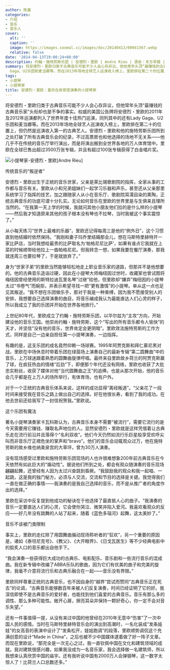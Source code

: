 ```yaml
---
author: 陈晨
categories:
- 介绍
- 音乐
- 音乐人
cover:
  alt: ''
  caption: ''
  image: https://images.soomal.cc/images/doc/20140413/00041567.webp
  relative: false
date: '2014-04-13T19:00:24+08:00'
description: 约翰・施特劳斯乐团 | 安德烈・里欧 | Andre Rieu | 源自：东方早报 | 版权：转载 |  平均/总评分：06.00/12
summary: 将安德烈・里欧归类于古典音乐可能不少人会心存异议，但他常年头顶“最赚钱的古典音乐家”头衔却也是不争的事实。权威的美国公告牌将安德烈・里欧的2011年及2012年巡演都列入了世界年度十佳热门巡演，同列其中的还有Lady
  Gaga、U2乐团和麦当娜等。而在2013年场地全球艺人巡演收入榜上，里欧排在第二十的位置上……
tags:
- 小提琴
- 小提琴家
title: 安德烈・里欧：喜欢在体育馆演奏的小提琴家
---
```


将安德烈・里欧归类于古典音乐可能不少人会心存异议，但他常年头顶“最赚钱的古典音乐家”头衔却也是不争的事实。权威的美国公告牌将安德烈・里欧的2011年及2012年巡演都列入了世界年度十佳热门巡演，同列其中的还有Lady Gaga、U2乐团和麦当娜等。而在2013年场地全球艺人巡演收入榜上，里欧排在第二十的位置上，但仍然是巡演收入第一的古典艺人。安德烈・里欧和他的施特劳斯乐团所到之处打破了所有古典音乐会的纪录，不过高票房也和他选择的场地不无关系――他几乎不在传统的音乐厅举行演出，而是将演出搬到全世界各地的万人体育馆中。里欧在全球已售出超过3500万张专辑，并且有超过100张专辑获得了白金唱片奖。

![小提琴家-安德烈・里欧[Andre Rieu]](https://images.soomal.cc/images/doc/20140413/00041567.webp)





传统音乐的“叛逆者”

安德烈・里欧出生于正统的音乐世家，父亲是莱比锡歌剧院的指挥，全家从事的工作都与音乐有关。里欧从小和兄弟姐妹们一起学习乐器和声乐，甚至还从父亲那里系统学习了指挥的技艺，加之跟随家人从小在音乐厅、歌剧院耳濡目染的熏陶，正统古典音乐的功底可谓十分扎实。无论如何音乐在里欧的世界里是与生俱来且理所当然的。“在我第一天上学的时候，我就问其他小朋友他们拉的是什么样的小提琴――然后我才知道原来其他的孩子根本没有琴也不拉琴，当时我被这个事实震惊了。”

从小每天练习“世界上最难的乐器”，里欧还记得每周三是他的“例外日”，这个习惯直到他结婚时依然保持。“我刚和妻子玛乔里结婚那会儿，想在马斯特里赫特开一家比萨店，当时我想给最贵的比萨取名为‘帕格尼尼比萨’，如果有谁点它我就在上菜的时候顺带给他拉上一曲帕格尼尼。但我转念一想，如果我要在餐厅演奏，那我就连周三也要拉琴了，于是就放弃了。”

身为“世家子弟”的里欧当然能够轻松地走上职业音乐家的道路，但那并不是他想要的。他的古典音乐造诣过硬，因此在小提琴大师梅纽因过世时，收藏家也曾试图将梅纽因曾经使用的斯特拉迪瓦里名琴“过继”给他，但里欧却“嫌弃”梅纽因的小提琴太过“书卷气”而婉拒，并表示希望寻找一把“更有激情”的小提琴。单从这一点也足见其叛逆。“我不想在乐团做乐手，那对于我是一种束缚，因为我不愿接受别人的安排，我想要自己选择演奏的曲目，将音乐编成我认为最能直达人们心灵的样子，所以我成立了我的乐团并开始在世界各地旅行。”

上世纪80年代，里欧成立了约翰・施特劳斯乐团，以华尔兹为“主攻”方向，开始建设他的音乐王国。他崇尚约翰・施特劳斯，这个“写出的所有音乐都令人愉快”的天才，并坚信“没有他的音乐，世界肯定会更阴暗”。里欧效法施特劳斯的工作方式，同样是自己一边亲自担任第一小提琴演奏，一边指挥。

有趣的是，这支乐团的成名竟然仰赖一场球赛。1995年阿贾克斯和拜仁慕尼黑对战，里欧在中场休息时带着乐团在绿茵场上演奏自己的最新专辑“第二圆舞曲”中的音乐，上万球迷跟着熟悉的圆舞曲旋律哼唱。最终来自里欧故乡荷兰的阿贾克斯赢了球，在疯狂热血的情绪“后劲”下，即便那个年代还没有网络，里欧也收获了大批忠实粉丝，收获了媒体对他“当代圆舞曲之王”的追捧。也是从那次开始，他的音乐会几乎都是在上万人的场所举行，有体育场，也有户外。

对于一个正统的古典音乐体系来说，这样的成功显得“离经叛道”。“父亲花了一段时间来接受我在音乐之路上做出自己的选择。好在他很长寿，看到了我的成功。在他去世前还给我写了一封信祝贺我。”里欧说。

这个乐团有魔法

著名小提琴演奏家卡瓦科斯认为，古典音乐本身不需要“被流行”，需要它流行的是今天需要用它赚钱、赚取名声地位的人。显然安德烈・里欧就是这样凭借着让古典乐走在流行前沿并且落得个“名利双收”。他们今天仍然如流行乐巨星般享受欢呼尖叫而非音乐厅正襟危坐的掌声和“bravo”。他们的音乐会动辄观众过万，他在施特劳斯的故乡维也纳美泉宫的大草坪，曾为30万人演奏。

没有现场感受过里欧和施特劳斯乐团现场的人也许很难想象200年前古典音乐在今天依然有如此巨大的“煽动性”。据说他们所到之处，都会有观众随演奏的音乐现场翩翩起舞，还曾经有人因为太过兴奋跳到昏厥。“我鼓励我的观众和我一起唱、一起跳，这是我的独门秘方。必须与人交流，交流和节目的选择是关键。我觉得我们一直在做正确的事情――我演奏的是我自己选择的音乐，而不是从推广者的角度作出的选择。”

里欧在采访中反复提到他成功的秘诀在于他选择了最直抵人心的曲子。“我演奏的音乐一定要直达人们的心灵，它会使你哭泣、微笑并陷入爱河。我喜欢看观众的反应――好几年没有跳舞的人站了起来，随着《蓝色多瑙河》起舞，这太美妙了。”

音乐不该被门类限制

事实上，里欧的走红除了用圆舞曲煽动现场聆听者的“狂欢”，另一个重要的原因是，诸如《泰坦尼克号》、《教父》、《大开眼界》、《日戈瓦医生》等不少经典电影中的脍炙人口的音乐都出自他手下。

“我会演奏一些获得巨大成功的古典乐、电影配乐、音乐剧和一些流行音乐的混成曲。我在新专辑中改编了ABBA乐队的歌曲，因为它们有优美的曲子和完美的旋律，我毫不介意将流行乐和古典乐融合在一起――音乐没有界限。”

里欧同样尊重正统的古典音乐，也不因自身的“越界”尝试而赞同“古典音乐正在死去”的论调，“古典音乐能够数百年来被人们反复演奏，时间已经证明了它的好。我深信即使不是古典音乐的爱好者，也能找到他们喜爱的古典音乐。音乐有那么多的调性、那么多种可能性。敞开心扉，擦亮耳朵并保持一颗好奇心，你一定不会对音乐失望。”

还有一件事值得一提，从没有来过中国的他曾经在2010年无意中“伤害”了一次中国人民的感情。当时在马斯特里赫特音乐会的演出到高潮时，一名化装成“发条娃娃”的女高音的表演中设计了“发条松开，娃娃跑调”的段落，里欧顺势调侃这个充满创意的设计“Made in China”，之后也被不少中国媒体逮着做了好一阵子文章。而现在里欧说，“那完全是一次无心之过，我一直钦佩中国在文化和建筑领域的成就。我对建筑很感兴趣，如果我没成为一名音乐家，我会选择做一名建筑师，所以我想来认真欣赏中国的庙宇。还有我听说中国有2000万人会弹钢琴，这一数字太惊人了！比荷兰人口总数还多。”